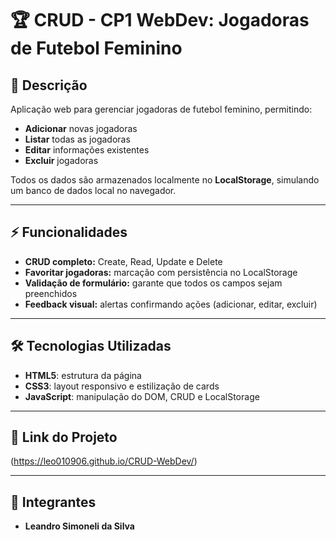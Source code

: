 # 🏆 CRUD - CP1 WebDev: Jogadoras de Futebol Feminino

## 📖 Descrição
Aplicação web para gerenciar jogadoras de futebol feminino, permitindo:  
- **Adicionar** novas jogadoras  
- **Listar** todas as jogadoras  
- **Editar** informações existentes  
- **Excluir** jogadoras  

Todos os dados são armazenados localmente no **LocalStorage**, simulando um banco de dados local no navegador.  

---

## ⚡ Funcionalidades
- **CRUD completo:** Create, Read, Update e Delete  
- **Favoritar jogadoras:** marcação com persistência no LocalStorage  
- **Validação de formulário:** garante que todos os campos sejam preenchidos  
- **Feedback visual:** alertas confirmando ações (adicionar, editar, excluir)  

---

## 🛠 Tecnologias Utilizadas
- **HTML5**: estrutura da página  
- **CSS3**: layout responsivo e estilização de cards  
- **JavaScript**: manipulação do DOM, CRUD e LocalStorage  

---

## 🚀 Link do Projeto
 (https://leo010906.github.io/CRUD-WebDev/)  
 

---

## 👥 Integrantes
- **Leandro Simoneli da Silva**
